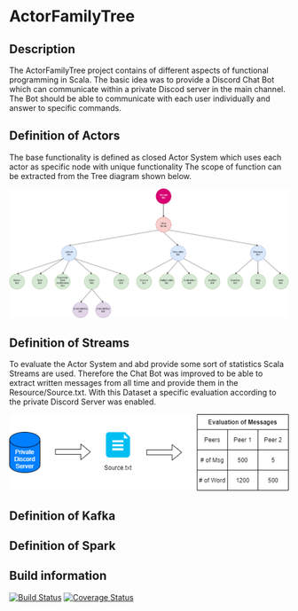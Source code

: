 # ActorFamilyTree

## Description
The ActorFamilyTree project contains of different aspects of functional programming in Scala. The basic idea was to provide a Discord Chat Bot which can communicate within a private Discod server in the main channel. 
The Bot should be able to communicate with each user individually and answer to specific commands.

## Definition of Actors
The base functionality is defined as closed Actor System which uses each actor as specific node with unique functionality
The scope of function can be extracted from the Tree diagram shown below.

![Actor Family Tree](./Resources/Actor_Diagram.png)

## Definition of Streams
To evaluate the Actor System and abd provide some sort of statistics Scala Streams are used. Therefore the Chat Bot was improved to be able to extract written messages from all time and provide them in the Resource/Source.txt. With this Dataset a specific evaluation according to the private Discord Server was enabled.

![Stream Graphic](./Resources/Stream_Graphic.png)

## Definition of Kafka


## Definition of Spark

## Build information
[![Build Status](https://travis-ci.org/FizziR/ActorFamilyTree.svg?branch=master)](https://travis-ci.org/FizziR/ActorFamilyTree) [![Coverage Status](https://coveralls.io/repos/github/FizziR/ActorFamilyTree/badge.svg)](https://coveralls.io/github/FizziR/ActorFamilyTree)



